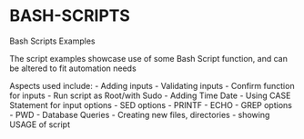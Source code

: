 # BASH-SCRIPTS
Bash Scripts Examples

The script examples showcase use of some Bash Script function, and can be altered to fit automation needs

Aspects used include: 
    - Adding inputs
    - Validating inputs
    - Confirm function for inputs
    - Run script as Root/with Sudo
    - Adding Time Date
    - Using CASE Statement for input options
    - SED options
    - PRINTF
    - ECHO
    - GREP options
    - PWD
    - Database Queries
    - Creating new files, directories
    - showing USAGE of script
    
